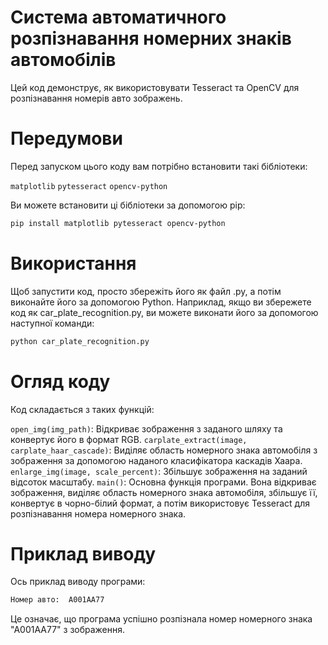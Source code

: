 # Система автоматичного розпізнавання номерних знаків автомобілів
Цей код демонструє, як використовувати Tesseract та OpenCV для розпізнавання номерів авто зображень.

# Передумови
Перед запуском цього коду вам потрібно встановити такі бібліотеки:

`matplotlib`
`pytesseract`
`opencv-python`

Ви можете встановити ці бібліотеки за допомогою pip:
``` bash
pip install matplotlib pytesseract opencv-python
```
# Використання
Щоб запустити код, просто збережіть його як файл .py, а потім виконайте його за допомогою Python. Наприклад, якщо ви збережете код як car_plate_recognition.py, ви можете виконати його за допомогою наступної команди:
```bash
python car_plate_recognition.py
```
# Огляд коду
Код складається з таких функцій:

`open_img(img_path)`: Відкриває зображення з заданого шляху та конвертує його в формат RGB.
`carplate_extract(image, carplate_haar_cascade)`: Виділяє область номерного знака автомобіля з зображення за допомогою наданого класифікатора каскадів Хаара.
`enlarge_img(image, scale_percent)`: Збільшує зображення на заданий відсоток масштабу.
`main()`: Основна функція програми. Вона відкриває зображення, виділяє область номерного знака автомобіля, збільшує її, конвертує в чорно-білий формат, а потім використовує Tesseract для розпізнавання номера номерного знака.
# Приклад виводу
Ось приклад виводу програми:
``` bash
Номер авто:  А001AA77
```
Це означає, що програма успішно розпізнала номер номерного знака "А001AA77" з зображення.

